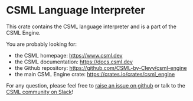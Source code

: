 # CSML Language Interpreter

This crate contains the CSML language interpreter and is a part of the CSML Engine.

You are probably looking for:

- the CSML homepage: https://www.csml.dev
- the CSML documentation: https://docs.csml.dev
- the Github repository: https://github.com/CSML-by-Clevy/csml-engine
- the main CSML Engine crate: https://crates.io/crates/csml_engine

For any question, please feel free to [raise an issue on github](https://github.com/CSML-by-Clevy/csml-engine/issues) or talk to the [CSML community on Slack](https://join.slack.com/t/csml-by-clevy/shared_invite/enQtODAxMzY2MDQ4Mjk0LWZjOTZlODI0YTMxZTg4ZGIwZDEzYTRlYmU1NmZjYWM2MjAwZTU5MmU2NDdhNmU2N2Q5ZTU2ZTcxZDYzNTBhNTc)!
